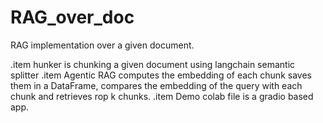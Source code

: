 # RAG_over_doc
RAG implementation over a given document.

.item hunker is chunking a given document using langchain semantic splitter
.item Agentic RAG computes the embedding of each chunk saves them in a DataFrame, compares the embedding of the query with each chunk and retrieves rop k chunks.
.item Demo colab file is a gradio based app.



